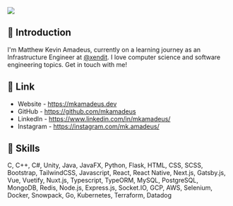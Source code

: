 ![](https://komarev.com/ghpvc/?username=mkamadeus&color=brightgreen)

## 💬 Introduction
I'm Matthew Kevin Amadeus, currently on a learning journey as an Infrastructure Engineer at [@xendit](https://github.com/xendit). I love computer science and software engineering topics. Get in touch with me!

## 🔗 Link
- Website - https://mkamadeus.dev
- GitHub - https://github.com/mkamadeus
- LinkedIn - https://www.linkedin.com/in/mkamadeus/
- Instagram - https://instagram.com/mk.amadeus/

## 🌱 Skills

C, C++, C#, Unity, Java, JavaFX, Python, Flask, HTML, CSS, SCSS, Bootstrap, TailwindCSS, Javascript, React, React Native, Next.js, Gatsby.js, Vue, Vuetify, Nuxt.js, Typescript, TypeORM, MySQL, PostgreSQL, MongoDB, Redis, Node.js, Express.js, Socket.IO, GCP, AWS, Selenium, Docker, Snowpack, Go, Kubernetes, Terraform, Datadog
